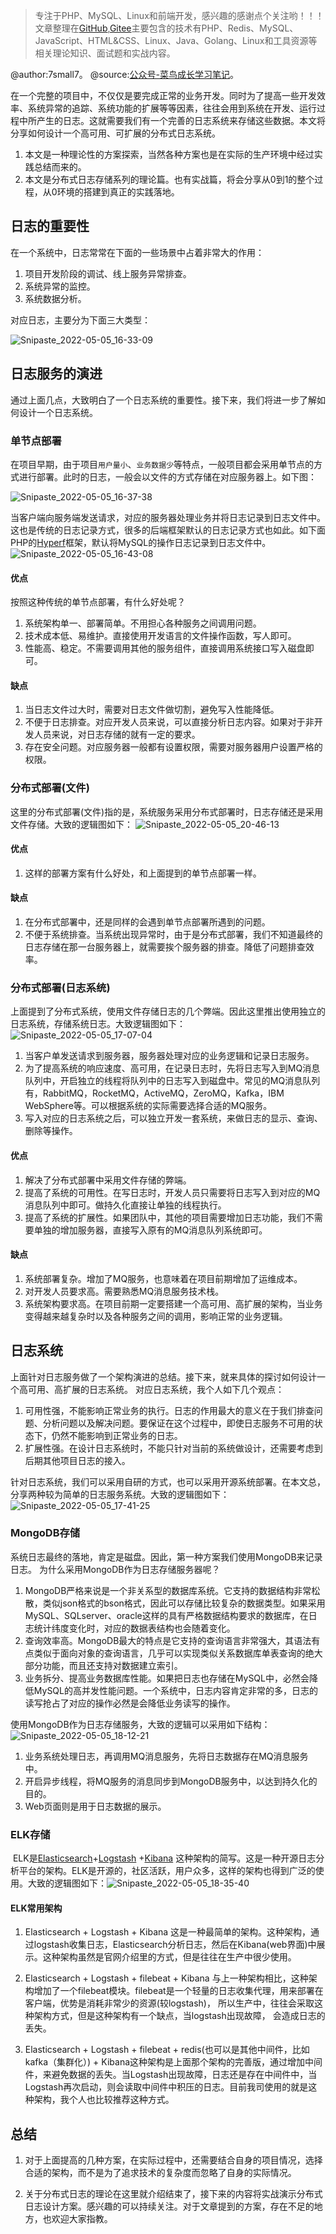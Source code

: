 > 专注于PHP、MySQL、Linux和前端开发，感兴趣的感谢点个关注哟！！！文章整理在[GitHub](https://github.com/7small77),[Gitee](https://gitee.com/bruce_qiq)主要包含的技术有PHP、Redis、MySQL、JavaScript、HTML&CSS、Linux、Java、Golang、Linux和工具资源等相关理论知识、面试题和实战内容。

@author:7small7。
@source:[公众号-菜鸟成长学习笔记](/site/)。

在一个完整的项目中，不仅仅是要完成正常的业务开发。同时为了提高一些开发效率、系统异常的追踪、系统功能的扩展等等因素，往往会用到系统在开发、运行过程中所产生的日志。这就需要我们有一个完善的日志系统来存储这些数据。本文将分享如何设计一个高可用、可扩展的分布式日志系统。
1. 本文是一种理论性的方案探索，当然各种方案也是在实际的生产环境中经过实践总结而来的。
2. 本文是分布式日志存储系列的理论篇。也有实战篇，将会分享从0到1的整个过程，从0环境的搭建到真正的实践落地。

## 日志的重要性

在一个系统中，日志常常在下面的一些场景中占着非常大的作用：
1. 项目开发阶段的调试、线上服务异常排查。
2. 系统异常的监控。
3. 系统数据分析。

对应日志，主要分为下面三大类型：

![Snipaste_2022-05-05_16-33-09](http://qiniucloud.qqdeveloper.com/Snipaste_2022-05-05_16-33-09.png)

## 日志服务的演进

通过上面几点，大致明白了一个日志系统的重要性。接下来，我们将进一步了解如何设计一个日志系统。
### 单节点部署

在项目早期，由于项目`用户量小`、`业务数据少`等特点，一般项目都会采用单节点的方式进行部署。此时的日志，一般会以文件的方式存储在对应服务器上。如下图：

![Snipaste_2022-05-05_16-37-38](http://qiniucloud.qqdeveloper.com/Snipaste_2022-05-05_16-37-38.png)

当客户端向服务端发送请求，对应的服务器处理业务并将日志记录到日志文件中。这也是传统的日志记录方式，很多的后端框架默认的日志记录方式也如此。如下面PHP的[Hyperf](https://hyperf.wiki/2.1/)框架，默认将MySQL的操作日志记录到日志文件中。
![Snipaste_2022-05-05_16-43-08](http://qiniucloud.qqdeveloper.com/Snipaste_2022-05-05_16-43-08.png)
#### 优点

按照这种传统的单节点部署，有什么好处呢？
1. 系统架构单一、部署简单。不用担心各种服务之间调用问题。
2. 技术成本低、易维护。直接使用开发语言的文件操作函数，写人即可。
3. 性能高、稳定。不需要调用其他的服务组件，直接调用系统接口写入磁盘即可。

#### 缺点
1. 当日志文件过大时，需要对日志文件做切割，避免写入性能降低。
2. 不便于日志排查。对应开发人员来说，可以直接分析日志内容。如果对于非开发人员来说，对日志存储的就有一定的要求。
3. 存在安全问题。对应服务器一般都有设置权限，需要对服务器用户设置严格的权限。

### 分布式部署(文件)

这里的分布式部署(文件)指的是，系统服务采用分布式部署时，日志存储还是采用文件存储。大致的逻辑图如下：
![Snipaste_2022-05-05_20-46-13](http://qiniucloud.qqdeveloper.com/Snipaste_2022-05-05_20-46-13.png)

#### 优点
1. 这样的部署方案有什么好处，和上面提到的单节点部署一样。

#### 缺点
1. 在分布式部署中，还是同样的会遇到单节点部署所遇到的问题。
2. 不便于系统排查。当系统出现异常时，由于是分布式部署，我们不知道最终的日志存储在那一台服务器上，就需要挨个服务器的排查。降低了问题排查效率。

### 分布式部署(日志系统)

上面提到了分布式系统，使用文件存储日志的几个弊端。因此这里推出使用独立的日志系统，存储系统日志。大致逻辑图如下：
![Snipaste_2022-05-05_17-07-04](http://qiniucloud.qqdeveloper.com/Snipaste_2022-05-05_17-07-04.png)
1. 当客户单发送请求到服务器，服务器处理对应的业务逻辑和记录日志服务。
2. 为了提高系统的响应速度、高可用，在记录日志时，先将日志写入到MQ消息队列中，开启独立的线程将队列中的日志写入到磁盘中。常见的MQ消息队列有，RabbitMQ，RocketMQ，ActiveMQ，ZeroMQ，Kafka，IBM WebSphere等。可以根据系统的实际需要选择合适的MQ服务。
3. 写入对应的日志系统之后，可以独立开发一套系统，来做日志的显示、查询、删除等操作。

#### 优点
1. 解决了分布式部署中采用文件存储的弊端。
2. 提高了系统的可用性。在写日志时，开发人员只需要将日志写入到对应的MQ消息队列中即可。做持久化直接让单独的线程执行。
3. 提高了系统的扩展性。如果团队中，其他的项目需要增加日志功能，我们不需要单独的增加服务器，直接写入原有的MQ消息队列系统即可。

#### 缺点
1. 系统部署复杂。增加了MQ服务，也意味着在项目前期增加了运维成本。
2. 对开发人员要求高。需要熟悉MQ消息服务技术栈。
3. 系统架构要求高。在项目前期一定要搭建一个高可用、高扩展的架构，当业务变得越来越复杂时以及各种服务之间的调用，影响正常的业务逻辑。

## 日志系统

上面针对日志服务做了一个架构演进的总结。接下来，就来具体的探讨如何设计一个高可用、高扩展的日志系统。
对应日志系统，我个人如下几个观点：
1. 可用性强，不能影响正常业务的执行。日志的作用最大的意义在于我们排查问题、分析问题以及解决问题。要保证在这个过程中，即使日志服务不可用的状态下，仍然不能影响到正常业务的日志。
2. 扩展性强。在设计日志系统时，不能只针对当前的系统做设计，还需要考虑到后期其他项目日志的接入。

针对日志系统，我们可以采用自研的方式，也可以采用开源系统部署。在本文总，分享两种较为简单的日志服务系统。大致的逻辑图如下：
![Snipaste_2022-05-05_17-41-25](http://qiniucloud.qqdeveloper.com/Snipaste_2022-05-05_17-41-25.png)

### MongoDB存储

系统日志最终的落地，肯定是磁盘。因此，第一种方案我们使用MongoDB来记录日志。
为什么采用MongoDB作为日志存储服务器呢？
1. MongoDB严格来说是一个非关系型的数据库系统。它支持的数据结构非常松散，类似json格式的bson格式，因此可以存储比较复杂的数据类型。如果采用MySQL、SQLserver、oracle这样的具有严格数据结构要求的数据库，在日志统计纬度变化时，对应的数据表结构也会随着变化。
2. 查询效率高。MongoDB最大的特点是它支持的查询语言非常强大，其语法有点类似于面向对象的查询语言，几乎可以实现类似关系数据库单表查询的绝大部分功能，而且还支持对数据建立索引。
3. 业务拆分、提高业务数据库性能。如果把日志也存储在MySQL中，必然会降低MySQL的高并发性能问题。一个系统中，日志内容肯定非常的多，日志的读写抢占了对应的操作必然是会降低业务读写的操作。

使用MongoDB作为日志存储服务，大致的逻辑可以采用如下结构：
![Snipaste_2022-05-05_18-12-21](http://qiniucloud.qqdeveloper.com/Snipaste_2022-05-05_18-12-21.png)
1. 业务系统处理日志，再调用MQ消息服务，先将日志数据存在MQ消息服务中。
2. 开启异步线程，将MQ服务的消息同步到MongoDB服务中，以达到持久化的目的。
3. Web页面则是用于日志数据的展示。

### ELK存储

​ ELK是[Elasticsearch](https://www.elastic.co/cn/elasticsearch/)+[Logstash](https://www.elastic.co/cn/logstash/) +[Kibana](https://www.elastic.co/cn/logstash) 这种架构的简写。​ 这是一种开源日志分析平台的架构。ELK是开源的，社区活跃，用户众多，这样的架构也得到广泛的使用。大致的逻辑图如下：
​ ![Snipaste_2022-05-05_18-35-40](http://qiniucloud.qqdeveloper.com/Snipaste_2022-05-05_18-35-40.png)
 
#### ELK常用架构

1. Elasticsearch + Logstash + Kibana
这是一种最简单的架构。这种架构，通过logstash收集日志，Elasticsearch分析日志，然后在Kibana(web界面)中展示。这种架构虽然是官网介绍里的方式，但是往往在生产中很少使用。

2. Elasticsearch + Logstash + filebeat + Kibana
与上一种架构相比，这种架构增加了一个filebeat模块。filebeat是一个轻量的日志收集代理，用来部署在客户端，优势是消耗非常少的资源(较logstash)， 所以生产中，往往会采取这种架构方式，但是这种架构有一个缺点，当logstash出现故障， 会造成日志的丢失。

1. Elasticsearch + Logstash + filebeat + redis(也可以是其他中间件，比如kafka（集群化）) + Kibana这种架构是上面那个架构的完善版，通过增加中间件，来避免数据的丢失。当Logstash出现故障，日志还是存在中间件中，当Logstash再次启动，则会读取中间件中积压的日志。目前我司使用的就是这种架构，我个人也比较推荐这种方式。

## 总结

1. 对于上面提高的几种方案，在实际过程中，还需要结合自身的项目情况，选择合适的架构，而不是为了追求技术的复杂度而忽略了自身的实际情况。

2. 关于分布式日志的理论在这里就介绍结束了，接下来的内容将实战演示分布式日志设计方案。感兴趣的可以持续关注。对于文章提到的方案，存在不足的地方，也欢迎大家指教。